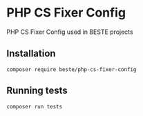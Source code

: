 # PHP CS Fixer Config

PHP CS Fixer Config used in BESTE projects

## Installation

```shell
composer require beste/php-cs-fixer-config
```

## Running tests

```shell
composer run tests
```
